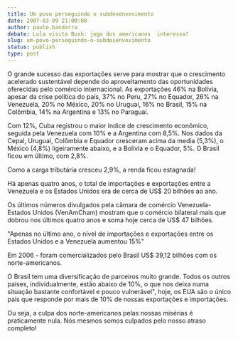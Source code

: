 ```yaml
---
title: Um povo perseguindo o subdesenvovimento
date: 2007-03-09 21:00:00
author: paulo.bandarra
debate: Lula visita Bush: jogo dos americanos  interessa?
slug: um-povo-perseguindo-o-subdesenvovimento
status: publish 
type: post
---
```


O grande sucesso das exportações serve para mostrar que o crescimento acelerado sustentável depende do aproveitamento das oportunidades oferecidas pelo comércio internacional. As exportações 46% na Bolívia, apesar da crise política do país, 37% no Peru, 27% no Equador, 26% na Venezuela, 20% no México, 20% no Uruguai, 16% no Brasil, 15% na Colômbia, 14% na Argentina e 13% no Paraguai.  

  

Com 12%, Cuba registrou o maior índice de crescimento econômico, seguida pela Venezuela com 10% e a Argentina com 8,5%. Nos dados da Cepal, Uruguai, Colômbia e Equador cresceram acima da media (5,3%), o México (4,8%) ligeiramente abaixo, e a Bolívia e o Equador, 5%. O Brasil ficou em último, com 2,8%.  

  

Como a carga tributária cresceu 2,9%, a renda ficou estagnada!  

  

Há apenas quatro anos, o total de importações e exportações entre a Venezuela e os Estados Unidos era de cerca de US$ 20 bilhões ao ano.  

  

Os últimos números divulgados pela câmara de comércio Venezuela-Estados Unidos (VenAmCham) mostram que o comércio bilateral mais que dobrou nos últimos quatro anos e soma hoje cerca de US$ 47 bilhões.  

  

"Apenas no último ano, o nível de importações e exportações entre os Estados Unidos e a Venezuela aumentou 15%"  

  

Em 2006 - foram comercializados pelo Brasil US$ 39,12 bilhões com os norte-americanos.  

  

O Brasil tem uma diversificação de parceiros muito grande. Todos os outros países, individualmente, estão abaixo de 10%, o que nos deixa numa situação bastante confortável e pouco vulnerável", hoje, os EUA são o único país que responde por mais de 10% de nossas exportações e importações.  

  

Ou seja, a culpa dos norte-americanos pelas nossas misérias é praticamente nula. Nós mesmos somos culpados pelo nosso atraso completo!
